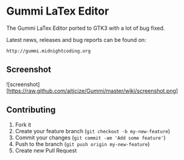 Gummi LaTex Editor
==================
The Gummi LaTex Editor ported to GTK3 with a lot of bug fixed.

Latest news, releases and bug reports can be found on:

    http://gummi.midnightcoding.org

Screenshot
----------
![screenshot][https://raw.github.com/aitjcize/Gummi/master/wiki/screenshot.png]

Contributing
------------
1. Fork it
2. Create your feature branch (`git checkout -b my-new-feature`)
3. Commit your changes (`git commit -am 'Add some feature'`)
4. Push to the branch (`git push origin my-new-feature`)
5. Create new Pull Request
